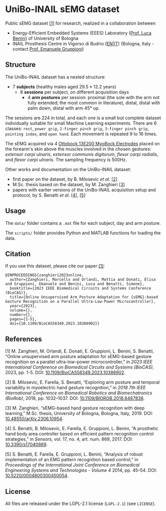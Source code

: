 # UniBo-INAIL sEMG dataset


Public sEMG dataset [[1]](#1) for research, realized in a collaboration between
- Energy-Efficient Embedded Systems (EEES) Laboratory ([Prof. Luca Benini](https://www.unibo.it/sitoweb/luca.benini/en)) of University of Bologna
- INAIL Prosthesis Centre in Vigorso di Budrio ([EN](https://www.inail.it/cs/internet/multi/english/functions-and-services/rehabilitation-and-reintegration.html)|[IT](https://www.inail.it/portale/budrio/it/chi-siamo/centro-protesi-budrio.html)) (Bologna, Italy - contact [Prof. Emanuele Gruppioni](https://www.unibo.it/sitoweb/emanuele.gruppioni3/en))



## Structure

The UniBo-INAIL dataset has a nested structure:
- $`7`$ **subjects** (healthy males aged $`29.5 \pm 12.2`$ years)
  - $`8`$ **sessions** per subject, on different acquisition days
    - $`4`$ **arm postures** per session: proximal (the sole with the arm not fully extended; the most common in literature), distal, distal with palm down, distal with arm $`45°`$ up.

The sessions are $`224`$ in total, and each one is a small but complete dataset individually suitable for small Machine Learning experiments.
There are $`6`$ classes: ``rest``, ``power grip``, ``2-finger pinch grip``, ``3-finger pinch grip``, ``pointing index``, and ``open hand``.
Each movement is repeated $`9`$ to $`16`$ times.

The sEMG acquired via $`4`$ [Ottobock 13E200 MyoBock Electrodes](https://shop.ottobock.us/c/Electrode/p/13E200~550) placed on the forearm's skin above the muscles involved in the chosen gestures: _extensor carpi ulnaris_, _extensor communis digitorum_, _flexor carpi radialis_, and _flexor carpi ulnaris_.
The sampling frequency is $`500 \text{Hz}`$.

Other works and documentation on the UniBo-INAIL dataset:
- first paper on the dataset, by B. Milosevic *et al*. [[2]](#2)
- M.Sc. thesis based on the dataset, by M. Zanghieri [[3]](#3)
- papers with earlier versions of the UniBo-INAIL acquisition setup and protocol, by S. Benatti *et al*. [[4]](#4), [[5]](#5)



## Usage
The ``data/`` folder contains a ``.mat`` file for each subject, day and arm posture.

The ``scripts/`` folder provides Python and MATLAB functions for loading the data.



## Citation
If you use this dataset, please cite our paper [[1]](#1):
```
@INPROCEEDINGS{zanghieri2023online,
  author={Zanghieri, Marcello and Orlandi, Mattia and Donati, Elisa and Gruppioni, Emanuele and Benini, Luca and Benatti, Simone},
  booktitle={2023 IEEE Biomedical Circuits and Systems Conference (BioCAS)}, 
  title={Online Unsupervised Arm Posture Adaptation for {sEMG}-based Gesture Recognition on a Parallel Ultra-Low-Power Microcontroller}, 
  year={2023},
  volume={},
  number={},
  pages={1-5},
  doi={10.1109/BioCAS58349.2023.10388902}}
```



## References

<a id="1">[1]</a>
M. Zanghieri, M. Orlandi, E. Donati, E. Gruppioni, L. Benini, S. Benatti,
“Online unsupervised arm posture adaptation for sEMG-based gesture recognition on a parallel ultra-low-power microcontroller,”
in _2023 IEEE International Conference on Biomedical Circuits and Systems (BioCAS)_,
2023,
pp. 1-5.
DOI: [10.1109/BioCAS58349.2023.10388902](https://doi.org/10.1109/BioCAS58349.2023.10388902).


<a id="2">[2]</a>
B. Milosevic, E. Farella, S. Benatti,
“Exploring arm posture and temporal variability in myoelectric hand gesture recognition,”
in _2018 7th IEEE International Conference on Biomedical Robotics and Biomechatronics (BioRob)_,
2018,
pp. 1032–1037.
DOI: [10.1109/BIOROB.2018.8487838](https://doi.org/10.1109/BIOROB.2018.8487838).


<a id="3">[3]</a>
M. Zanghieri,
“sEMG-based hand gesture recognition with deep learning,”
M.Sc. thesis,
University of Bologna, Bologna, Italy,
2019.
DOI: [10.48550/arXiv.2306.10954](https://doi.org/10.48550/ARXIV.2306.10954).


<a id="4">[4]</a>
S. Benatti, B. Milosevic, E. Farella, E. Gruppioni, L. Benini,
“A prosthetic hand body area controller based on efficient pattern recognition control strategies,”
in _Sensors_,
vol. 17, no. 4, art. num. 869,
2017.
DOI: [10.3390/s17040869](https://doi.org/10.3390/s17040869).


<a id="5">[5]</a>
S. Benatti, E. Farella, E. Gruppioni,  L. Benini,
“Analysis of robust implementation of an EMG pattern recognition based control,”
in _Proceedings of the International Joint Conference on Biomedical Engineering Systems and Technologies - Volume 4_
2014,
pp. 45–54.
DOI: [10.5220/0004800300450054](https://doi.org/10.5220/0004800300450054).



## License

All files are released under the LGPL-2.1 license (`LGPL-2.1`) (see `LICENSE`).
